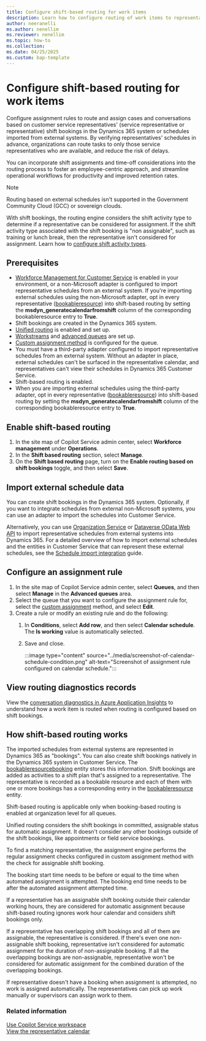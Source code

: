 ```yaml
---
title: Configure shift-based routing for work items
description: Learn how to configure routing of work items to representatives based on shift schedules of representatives.
author: neeranelli
ms.author: nenellim
ms.reviewer: nenellim
ms.topic: how-to
ms.collection: 
ms.date: 04/25/2025
ms.custom: bap-template
---
```


# Configure shift-based routing for work items

Configure assignment rules to route and assign cases and conversations based on customer service representatives' (service representative or representative) shift bookings in the Dynamics 365 system or schedules imported from external systems. By verifying representatives' schedules in advance, organizations can route tasks to only those service representatives who are available, and reduce the risk of delays. 

You can incorporate shift assignments and time-off considerations into the routing process to foster an employee-centric approach, and streamline operational workflows for productivity and improved retention rates.

> [!NOTE]
> Routing based on external schedules isn't supported in the Government Community Cloud (GCC) or sovereign clouds.

With shift bookings, the routing engine considers the shift activity type to determine if a representative can be considered for assignment. If the shift activity type associated with the shift booking is "non assignable", such as training or lunch break, then the representative isn't considered for assignment. Learn how to [configure shift activity types](/dynamics365/contact-center/administer/wfm-shift-activity-types).

## Prerequisites

- [Workforce Management for Customer Service](configure-agent-calendar.md#enable-workforce-management) is enabled in your environment, or a non-Microsoft adapter is configured to import representative schedules from an external system. If you're importing external schedules using the non-Microsoft adapter, opt in every representative ([bookableresource](../develop/reference/entities/bookableresource.md)) into shift-based routing by setting the **msdyn_generatecalendarfromshift** column of the corresponding bookableresource entry to **True**.
- Shift bookings are created in the Dynamics 365 system.
- [Unified routing](provision-unified-routing.md) is enabled and set up.
- [Workstreams](create-workstreams.md) and [advanced queues](queues-omnichannel.md) are set up.
- [Custom assignment method](configure-assignment-rules.md) is configured for the queue.
- You must have a third-party adapter configured to import representative schedules from an external system. Without an adapter in place, external schedules can't be surfaced in the representative calendar, and representatives can't view their schedules in Dynamics 365 Customer Service.
- Shift-based routing is enabled.
- When you are importing external schedules using the third-party adapter, opt in every representative ([bookableresource](../develop/reference/entities/bookableresource.md)) into shift-based routing by setting the **msdyn_generatecalendarfromshift** column of the corresponding bookableresource entry to **True**.

## Enable shift-based routing

1. In the site map of Copilot Service admin center, select **Workforce management** under **Operations**.
1. In the **Shift based routing** section, select **Manage**.
1. On the **Shift based routing** page, turn on the **Enable routing based on shift bookings** toggle, and then select **Save**.

## Import external schedule data

You can create shift bookings in the Dynamics 365 system. Optionally, if you want to integrate schedules from external non-Microsoft systems, you can use an adapter to import the schedules into Customer Service.

Alternatively, you can use [Organization Service](/power-apps/developer/data-platform/org-service/overview) or [Dataverse OData Web API](/power-apps/developer/data-platform/webapi/overview) to import representative schedules from external systems into Dynamics 365. For a detailed overview of how to import external schedules and the entities in Customer Service that can represent these external schedules, see the [Schedule import integration](https://github.com/microsoft/dynamics365-customerservice-wem-samples/wiki/Schedule-import-integration) guide.

## Configure an assignment rule

1. In the site map of Copilot Service admin center, select **Queues**, and then select **Manage** in the **Advanced queues** area.
1. Select the queue that you want to configure the assignment rule for, select the [custom assignment](configure-assignment-rules.md) method, and select **Edit**.
1. Create a rule or modify an existing rule and do the following:
    1. In **Conditions**, select **Add row**, and then select **Calendar schedule**. The **Is working** value is automatically selected.
    1. Save and close.

       :::image type="content" source="../media/screenshot-of-calendar-schedule-condition.png" alt-text="Screenshot of assignment rule configured on calendar schedule.":::

## View routing diagnostics records

View the [conversation diagnostics in Azure Application Insights](configure-conversation-diagnostics.md) to understand how a work item is routed when routing is configured based on shift bookings.

## How shift-based routing works

The imported schedules from external systems are represented in Dynamics 365 as "bookings". You can also create shift bookings natively in the Dynamics 365 system in Customer Service. The [bookableresourcebooking](../develop/reference/entities/bookableresourcebooking.md) entity stores this information. Shift bookings are added as activities to a shift plan that's assigned to a representative. The representative is recorded as a bookable resource and each of them with one or more bookings has a corresponding entry in the [bookableresource](../develop/reference/entities/bookableresource.md) entity.

Shift-based routing is applicable only when booking-based routing is enabled at organization level for all queues.

Unified routing considers the shift bookings in committed, assignable status for automatic assignment. It doesn't consider any other bookings outside of the shift bookings, like appointments or field service bookings.

To find a matching representative, the assignment engine performs the regular assignment checks configured in custom assignment method with the check for assignable shift booking.

The booking start time needs to be before or equal to the time when automated assignment is attempted. The booking end time needs to be after the automated assignment attempted time.

If a representative has an assignable shift booking outside their calendar working hours, they are considered for automatic assignment because shift-based routing ignores work hour calendar and considers shift bookings only. 

If a representative has overlapping shift bookings and all of them are assignable, the representative is considered. If there's even one non-assignable shift booking, representative isn't considered for automatic assignment for the duration of non-assignable booking. If all the overlapping bookings are non-assignable, representative won't be considered for automatic assignment for the combined duration of the overlapping bookings.

If representative doesn't have a booking when assignment is attempted, no work is assigned automatically. The representatives can pick up work manually or supervisors can assign work to them.

### Related information

[Use Copilot Service workspace](../implement/csw-overview.md)  
[View the representative calendar](../use/use-agent-calendar.md)  
